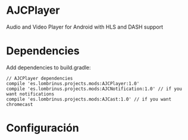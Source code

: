 # AJCPlayer
Audio and Video Player for Android with HLS and DASH support


# Dependencies
Add dependencies to build.gradle:

    // AJCPlayer dependencies
    compile 'es.lombrinus.projects.mods:AJCPlayer:1.0'
    compile 'es.lombrinus.projects.mods:AJCNotification:1.0' // if you want notifications
    compile 'es.lombrinus.projects.mods:AJCast:1.0' // if you want chromecast
    
# Configuración
